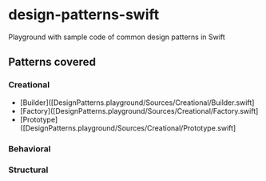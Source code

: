 # design-patterns-swift
Playground with sample code of common design patterns in Swift

## Patterns covered

### Creational

* [Builder]([DesignPatterns.playground/Sources/Creational/Builder.swift]
* [Factory]([DesignPatterns.playground/Sources/Creational/Factory.swift]
* [Prototype]([DesignPatterns.playground/Sources/Creational/Prototype.swift]

### Behavioral

### Structural
